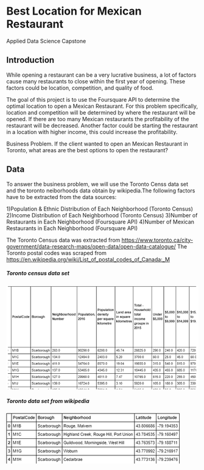 # Best Location for Mexican Restaurant
Applied Data Science Capstone

## Introduction

While opening a restaurant can be a very lucrative business, a lot of factors cause many restaurants to close within the first year of opening. These factors could be location, competition, and quality of food.  

The goal of this project is to use the Foursquare API to determine the optimal location to open a Mexican Restaurant. For this problem specifically, location and competition will be determined by where the restaurant will be opened. If there are too many Mexican restaurants the profitability of the restaurant will be decreased. Another factor could be starting the restaurant in a location with higher income, this could increase the profitability.

Business Problem.  If the client wanted to open an Mexican Restaurant in Toronto, what areas are the best options to open the restaurant?

## Data

To answer the business problem, we will use the Toronto Censs data set and the toronto neiborhoods data obtain by wikipedia.The following factors have to be extracted from the data sources:

1)Population & Ethnic Distribution of Each Neighborhood (Toronto Census)
2)Income Distribution of Each Neighborhood (Toronto Census)
3)Number of Restaurants in Each Neighborhood (Foursquare API)
4)Number of Mexican Restaurants in Each Neighborhood (Foursquare API)

The Toronto Census data was extracted from https://www.toronto.ca/city-government/data-research-maps/open-data/open-data-catalogue/
The Toronto postal codes was scraped from https://en.wikipedia.org/wiki/List_of_postal_codes_of_Canada:_M

##### Toronto census data set
![](https://github.com/IvanEdmundo/Coursera_Capstone/blob/master/Imagenes/TorontoCensus.png)

##### Toronto  data set from wikipedia
![](https://github.com/IvanEdmundo/Coursera_Capstone/blob/master/Imagenes/TorontoLatLong.png)


